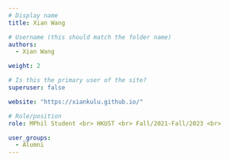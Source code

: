 ```yaml
---
# Display name
title: Xian Wang

# Username (this should match the folder name)
authors:
  - Xian Wang

weight: 2

# Is this the primary user of the site?
superuser: false

website: "https://xiankulu.github.io/"

# Role/position
role: MPhil Student <br> HKUST <br> Fall/2021-Fall/2023 <br>

user_groups:
  - Alumni
---
```

